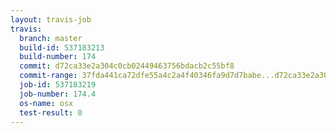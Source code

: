 ```yaml
---
layout: travis-job
travis:
  branch: master
  build-id: 537183213
  build-number: 174
  commit: d72ca33e2a304c0cb02449463756bdacb2c55bf8
  commit-range: 37fda441ca72dfe55a4c2a4f40346fa9d7d7babe...d72ca33e2a304c0cb02449463756bdacb2c55bf8
  job-id: 537183219
  job-number: 174.4
  os-name: osx
  test-result: 0
---
```

